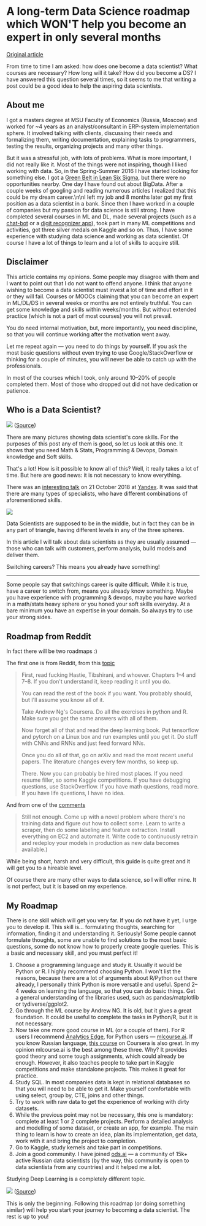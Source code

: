 # A long-term Data Science roadmap which WON'T help you become an expert in only several months

[Original article](https://towardsdatascience.com/a-long-term-data-science-roadmap-which-wont-help-you-become-an-expert-in-only-several-months-4436733e63ff)

From time to time I am asked: how does one become a data scientist? What courses are necessary? How long will it take? How did you become a DS? I have answered this question several times, so it seems to me that writing a post could be a good idea to help the aspiring data scientists.

About me
--------
I got a masters degree at MSU Faculty of Economics (Russia, Moscow) and worked for ~4 years as an analyst/consultant in ERP-system implementation sphere. It involved talking with clients, discussing their needs and formalizing them, writing documentation, explaining tasks to programmers, testing the results, organizing projects and many other things.

But it was a stressful job, with lots of problems. What is more important, I did not really like it. Most of the things were not inspiring, though I liked working with data. So, in the Spring-Summer 2016 I have started looking for something else. I got a [Green Belt in Lean Six Sigma](https://en.wikipedia.org/wiki/Lean_Six_Sigma), but there were no opportunities nearby. One day I have found out about BigData. After a couple weeks of googling and reading numerous articles I realized that this could be my dream career.\n\nI left my job and 8 months later got my first position as a data scientist in a bank. Since then I have worked in a couple of companies but my passion for data science is still strong. I have completed several courses in ML and DL, made several projects (such as a [chat-bot](https://github.com/Erlemar/Simple_chat_bot) or a [digit recognizer app](https://digits-draw-recognize.herokuapp.com/)), took part in many ML competitions and activities, got three silver medals on Kaggle and so on. Thus, I have some experience with studying data science and working as data scientist. Of course I have a lot of things to learn and a lot of skills to acquire still.

Disclaimer
----------
This article contains my opinions. Some people may disagree with them and I want to point out that I do not want to offend anyone. I think that anyone wishing to become a data scientist must invest a lot of time and effort in it or they will fail. Courses or MOOCs claiming that you can become an expert in ML/DL/DS in several weeks or months are not entirely truthful. You can get some knowledge and skills within weeks/months. But without extended practice (which is not a part of most courses) you will not prevail.

You do need internal motivation, but, more importantly, you need discipline, so that you will continue working after the motivation went away.

Let me repeat again — you need to do things by yourself. If you ask the most basic questions without even trying to use Google/StackOverflow or thinking for a couple of minutes, you will never be able to catch up with the professionals.

In most of the courses which I took, only around 10–20% of people completed them. Most of those who dropped out did not have dedication or patience.

Who is a Data Scientist?
------------------------
![](https://miro.medium.com/max/1040/1*2Wym4LA075l3VpPi9XIxRQ.png)
([Source](https://medium.com/@_moazzemhossain/the-10-algorithms-data-scientist-must-have-to-know-97a2c478ce94))

There are many pictures showing data scientist's core skills. For the purposes of this post any of them is good, so let us look at this one. It shows that you need Math & Stats, Programming & Devops, Domain knowledge and Soft skills.

That's a lot! How is it possible to know all of this? Well, it really takes a lot of time. But here are good news: it is not necessary to know everything.

There was an [interesting talk](https://events.yandex.ru/lib/talks/6451/) on 21 October 2018 at [Yandex](https://en.wikipedia.org/wiki/Yandex). It was said that there are many types of specialists, who have different combinations of aforementioned skills.

![](https://miro.medium.com/max/700/1*bgvRyySdqyxC5UA5ziQM9Q.jpeg)

Data Scientists are supposed to be in the middle, but in fact they can be in any part of triangle, having different levels in any of the three spheres.

In this article I will talk about data scientists as they are usually assumed — those who can talk with customers, perform analysis, build models and deliver them.

Switching careers? This means you already have something!

---------------------------------------------------------

Some people say that switchings career is quite difficult. While it is true, have a career to switch from, means you already know something. Maybe you have experience with programming & devops, maybe you have worked in a math/stats heavy sphere or you honed your soft skills everyday. At a bare minimum you have an expertise in your domain. So always try to use your strong sides.

Roadmap from Reddit
-------------------
In fact there will be two roadmaps :)

The first one is from Reddit, from this [topic](https://www.reddit.com/r/MachineLearning/comments/5z8110/d_a_super_harsh_guide_to_machine_learning/)
> First, read fucking Hastie, Tibshirani, and whoever. Chapters 1–4 and 7–8. If you don't understand it, keep reading it until you do.
> 
> You can read the rest of the book if you want. You probably should, but I'll assume you know all of it.
>
> Take Andrew Ng's Coursera. Do all the exercises in python and R. Make sure you get the same answers with all of them.
> 
> Now forget all of that and read the deep learning book. Put tensorflow and pytorch on a Linux box and run examples until you get it. Do stuff with CNNs and RNNs and just feed forward NNs.
> 
> Once you do all of that, go on arXiv and read the most recent useful papers. The literature changes every few months, so keep up.
> 
> There. Now you can probably be hired most places. If you need resume filler, so some Kaggle competitions. If you have debugging questions, use StackOverflow. If you have math questions, read more. If you have life questions, I have no idea.

And from one of the [comments](https://www.reddit.com/r/MachineLearning/comments/5z8110/d_a_super_harsh_guide_to_machine_learning/dewb8ty)
> Still not enough. Come up with a novel problem where there's no training data and figure out how to collect some. Learn to write a scraper, then do some labeling and feature extraction. Install everything on EC2 and automate it. Write code to continuously retrain and redeploy your models in production as new data becomes available.)

While being short, harsh and very difficult, this guide is quite great and it will get you to a hireable level.

Of course there are many other ways to data science, so I will offer mine. It is not perfect, but it is based on my experience.

My Roadmap
----------
There is one skill which will get you very far. If you do not have it yet, I urge you to develop it. This skill is… formulating thoughts, searching for information, finding it and understanding it. Seriously! Some people cannot formulate thoughts, some are unable to find solutions to the most basic questions, some do not know how to properly create google queries. This is a basic and necessary skill, and you must perfect it!
1.  Choose a programming language and study it. Usually it would be Python or R. I highly recommend choosing Python. I won't list the reasons, because there are a lot of arguments about R/Python out there already, I personally think Python is more versatile and useful. Spend 2–4 weeks on learning the language, so that you can do basic things. Get a general understanding of the libraries used, such as pandas/matplotlib or tydiverse/ggplot2.
2.  Go through the ML course by Andrew NG. It is old, but it gives a great foundation. It could be useful to complete the tasks in Python/R, but it is not necessary.
3.  Now take one more good course in ML (or a couple of them). For R users I recommend [Analytics Edge](https://www.edx.org/course/the-analytics-edge), for Python users — [mlcourse.ai](http://mlcourse.ai). If you know Russian language, [this course](https://www.coursera.org/specializations/machine-learning-data-analysis) on Coursera is also great. In my opinion mlcourse.ai is the best among these three. Why? It provides good theory and some tough assignments, which could already be enough. However, it also teaches people to take part in Kaggle competitions and make standalone projects. This makes it great for practice.
4.  Study SQL. In most companies data is kept in relational databases so that you will need to be able to get it. Make yourself comfortable with using select, group by, CTE, joins and other things.
5.  Try to work with raw data to get the experience of working with dirty datasets.
6.  While the previous point may not be necessary, this one is mandatory: complete at least 1 or 2 complete projects. Perform a detailed analysis and modelling of some dataset, or create an app, for example. The main thing to learn is how to create an idea, plan its implementation, get data, work with it and bring the project to completion.
7.  Go to Kaggle, study kernels and take part in competitions.
8.  Join a good community. I have joined [ods.ai](http://ods.ai) — a community of 15k+ active Russian data scientists (by the way, this community is open to data scientista from any countries) and it helped me a lot.
    
Studying Deep Learning is a completely different topic.

![](https://www.stepbysteprecovery.co.uk/wp-content/uploads/2018/08/28.png)
([Source](https://www.stepbysteprecovery.co.uk/prescription-drug-addiction-detox/))

This is only the beginning. Following this roadmap (or doing something similar) will help you start your journey to becoming a data scientist. The rest is up to you!
